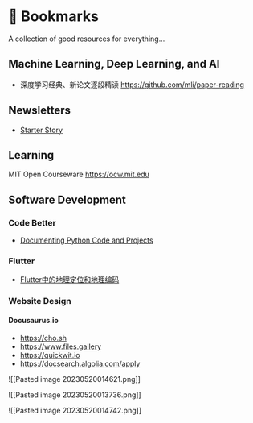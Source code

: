 # 🔖 Bookmarks
A collection of good resources for everything...


## Machine Learning, Deep Learning, and AI
- 深度学习经典、新论文逐段精读 https://github.com/mli/paper-reading


## Newsletters
- [Starter Story](https://www.starterstory.com)

## Learning
MIT Open Courseware https://ocw.mit.edu

## Software Development


### Code Better
- [Documenting Python Code and Projects](https://testdriven.io/blog/documenting-python/)
### Flutter
- [Flutter中的地理定位和地理编码](https://juejin.cn/post/7067827324367929374)

### Website Design

#### Docusaurus.io
- https://cho.sh
- https://www.files.gallery
- https://quickwit.io
- https://docsearch.algolia.com/apply

![[Pasted image 20230520014621.png]]

![[Pasted image 20230520013736.png]]   

![[Pasted image 20230520014742.png]]